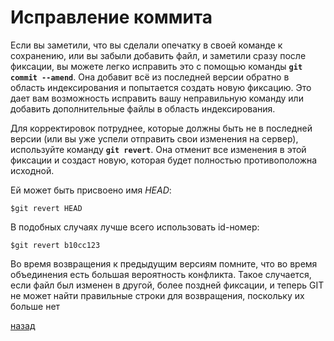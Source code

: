 # Исправление коммита

Если вы заметили, что вы сделали опечатку в своей команде к сохранению, или вы забыли добавить файл, и заметили сразу после фиксации, вы можете легко исправить это с помощью команды **`git commit --amend`**. Она добавит всё из последней версии обратно в область индексирования и попытается создать новую фиксацию. Это дает вам возможность исправить вашу неправильную команду или добавить дополнительные файлы в область индексирования.

Для корректировок потруднее, которые должны быть не в последней версии (или вы уже успели отправить свои изменения на сервер), используйте команду **`git revert`**. Она отменит все изменения в этой фиксации и создаст новую, которая будет полностью противоположна исходной.

Ей может быть присвоено имя *HEAD*:

```text
$git revert HEAD
```

В подобных случаях лучше всего использовать id-номер:

```text
$git revert b10cc123
```

Во время возвращения к предыдущим версиям помните, что во время объединения есть большая вероятность конфликта. Такое случается, если файл был изменен в другой, более поздней фиксации, и теперь GIT не может найти правильные строки для возвращения, поскольку их больше нет

[назад](README.md)
